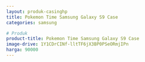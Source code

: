 ```yaml
---
layout: produk-casinghp
title: Pokemon Time Samsung Galaxy S9 Case
categories: samsung

# Produk
product-title: Pokemon Time Samsung Galaxy S9 Case
image-drive: 1Y1CDrCINf-lltTF6jX3BP0PSeORmjIPn
harga: 90000
---
```

